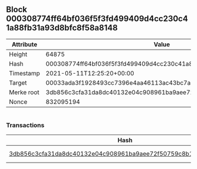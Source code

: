 ## Block 000308774ff64bf036f5f3fd499409d4cc230c41a88fb31a93d8bfc8f58a8148

Attribute | Value
--- | ---
Height | 64875
Hash | 000308774ff64bf036f5f3fd499409d4cc230c41a88fb31a93d8bfc8f58a8148
Timestamp | 2021-05-11T12:25:20+00:00
Target | 00033ada3f1928493cc7396e4aa46113ac43bc7ac52aab5d08e3934913716f64
Merke root | 3db856c3cfa31da8dc40132e04c908961ba9aee72f50759c8b16a6e6704560a2
Nonce | 832095194

```

```

### Transactions

Hash | Amount
--- | ---
[3db856c3cfa31da8dc40132e04c908961ba9aee72f50759c8b16a6e6704560a2](3db856c3cfa31da8dc40132e04c908961ba9aee72f50759c8b16a6e6704560a2.md) | 10.00000000 SKEPTI 
